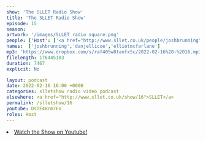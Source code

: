 ```yaml
---
show: 'The SLLET Radio Show'
title: 'The SLLET Radio Show'
episode: 15
season: 
artwork: '/images/SLLET radio square.png'
people: ['Host': ['<a href="http://www.sllet.co.uk/people/joshbrunning">Josh Brunning</a>','<a href="http://www.sllet.co.uk/people/danjellicoe">Dan Jellicoe</a>'], 'Guests': '<a href="http://www.sllet.co.uk/people/elliotmcfarlane">Elliot McFarlane</a>']
names:  ['joshbrunning','danjellicoe','elliotmcfarlane']
mp3: 'https://www.dropbox.com/s/raf405w8tanfx5c/2022-02-16%20-%2016.mp3?raw=1'
filelength: 176445183
duration: 7467
explicit: No

layout: podcast
date: 2022-02-16 16:00 +0000
categories: slletshow radio video podcast
elsewhere: <a href="http://www.sllet.co.uk/show/16">SLLET</a>
permalink: /slletshow/16
youtube: DsTE4Brm7Eo
roles: Host
---
```


<li><a href="https://youtu.be/DsTE4Brm7Eo">Watch the Show on Youtube!</a></li>
